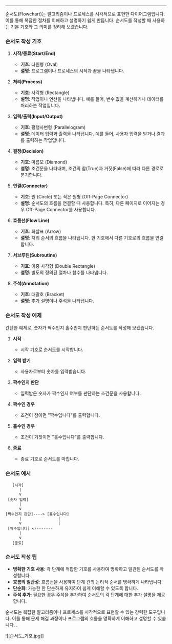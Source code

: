 
---
순서도(Flowchart)는 알고리즘이나 프로세스를 시각적으로 표현한 다이어그램입니다. 이를 통해 복잡한 절차를 이해하고 설명하기 쉽게 만듭니다. 순서도를 작성할 때 사용하는 기본 기호와 그 의미를 정리해 보겠습니다.

### 순서도 작성 기호

1. **시작/종료(Start/End)**
   - **기호**: 타원형 (Oval)
   - **설명**: 프로그램이나 프로세스의 시작과 끝을 나타냅니다.

2. **처리(Process)**
   - **기호**: 사각형 (Rectangle)
   - **설명**: 작업이나 연산을 나타냅니다. 예를 들어, 변수 값을 계산하거나 데이터를 처리하는 작업입니다.

3. **입력/출력(Input/Output)**
   - **기호**: 평행사변형 (Parallelogram)
   - **설명**: 데이터 입력과 출력을 나타냅니다. 예를 들어, 사용자 입력을 받거나 결과를 출력하는 작업입니다.

4. **결정(Decision)**
   - **기호**: 마름모 (Diamond)
   - **설명**: 조건문을 나타내며, 조건의 참(True)과 거짓(False)에 따라 다른 경로로 분기합니다.

5. **연결(Connector)**
   - **기호**: 원 (Circle) 또는 작은 원형 (Off-Page Connector)
   - **설명**: 순서도의 흐름을 연결할 때 사용합니다. 특히, 다른 페이지로 이어지는 경우 Off-Page Connector를 사용합니다.

6. **흐름선(Flow Line)**
   - **기호**: 화살표 (Arrow)
   - **설명**: 처리 순서의 흐름을 나타냅니다. 한 기호에서 다른 기호로의 흐름을 연결합니다.

7. **서브루틴(Subroutine)**
   - **기호**: 이중 사각형 (Double Rectangle)
   - **설명**: 별도의 정의된 절차나 함수를 나타냅니다.

8. **주석(Annotation)**
   - **기호**: 대괄호 (Bracket)
   - **설명**: 추가 설명이나 주석을 나타냅니다.

### 순서도 작성 예제

간단한 예제로, 숫자가 짝수인지 홀수인지 판단하는 순서도를 작성해 보겠습니다.

1. **시작**
   - 시작 기호로 순서도를 시작합니다.

2. **입력 받기**
   - 사용자로부터 숫자를 입력받습니다.

3. **짝수인지 판단**
   - 입력받은 숫자가 짝수인지 여부를 판단하는 조건문을 사용합니다.

4. **짝수인 경우**
   - 조건이 참이면 "짝수입니다"를 출력합니다.

5. **홀수인 경우**
   - 조건이 거짓이면 "홀수입니다"를 출력합니다.

6. **종료**
   - 종료 기호로 순서도를 마칩니다.

### 순서도 예시

```plaintext
   [시작]
      |
      v
 [숫자 입력]
      |
      v
[짝수인지 판단]----> [홀수입니다]
      |                |
      v                |
 [짝수입니다] <--------
      |
      v
   [종료]
```

### 순서도 작성 팁

- **명확한 기호 사용**: 각 단계에 적합한 기호를 사용하여 명확하고 일관된 순서도를 작성합니다.
- **흐름의 일관성**: 흐름선을 사용하여 단계 간의 논리적 순서를 명확하게 나타냅니다.
- **단순화**: 가능한 한 단순하게 유지하여 쉽게 이해할 수 있도록 합니다.
- **주석 추가**: 필요한 경우 주석을 추가하여 순서도의 각 단계에 대한 추가 설명을 제공합니다.

순서도는 복잡한 알고리즘이나 프로세스를 시각적으로 표현할 수 있는 강력한 도구입니다. 이를 통해 문제 해결 과정이나 프로그램의 흐름을 명확하게 이해하고 설명할 수 있습니다.
.

![[순서도_기호.jpg]]